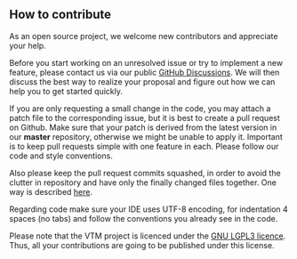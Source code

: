## How to contribute

As an open source project, we welcome new contributors and appreciate your help.

Before you start working on an unresolved issue or try to implement a new feature, please contact us via our public [GitHub Discussions](https://github.com/mapsforge/vtm/discussions). We will then discuss the best way to realize your proposal and figure out how we can help you to get started quickly.

If you are only requesting a small change in the code, you may attach a patch file to the corresponding issue, but it is best to create a pull request on Github. Make sure that your patch is derived from the latest version in our **master** repository, otherwise we might be unable to apply it. Important is to keep pull requests simple with one feature in each. Please follow our code and style conventions.

Also please keep the pull request commits squashed, in order to avoid the clutter in repository and have only the finally changed files together. One way is described [here](http://gitready.com/advanced/2009/02/10/squashing-commits-with-rebase.html).

Regarding code make sure your IDE uses UTF-8 encoding, for indentation 4 spaces (no tabs) and follow the conventions you already see in the code.

Please note that the VTM project is licenced under the [GNU LGPL3 licence](http://www.gnu.org/licenses/lgpl.html). Thus, all your contributions are going to be published under this license.
